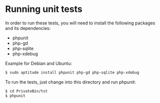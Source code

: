 Running unit tests
==================

In order to run these tests, you will need to install the following packages
and its dependencies:
* phpunit
* php-gd
* php-sqlite
* php-xdebug

Example for Debian and Ubuntu:
```sh
$ sudo aptitude install phpunit php-gd php-sqlite php-xdebug
```

To run the tests, just change into this directory and run phpunit:
```sh
$ cd PrivateBin/tst
$ phpunit
```
